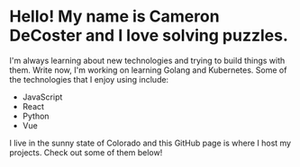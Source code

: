 # Hello! My name is Cameron DeCoster and I love solving puzzles.

I'm always learning about new technologies and trying to build things with them. Write now, I'm working on learning Golang and Kubernetes. Some of the technologies that I enjoy using include:

-   JavaScript
-   React
-   Python
-   Vue

I live in the sunny state of Colorado and this GitHub page is where I host my projects. Check out some of them below!
